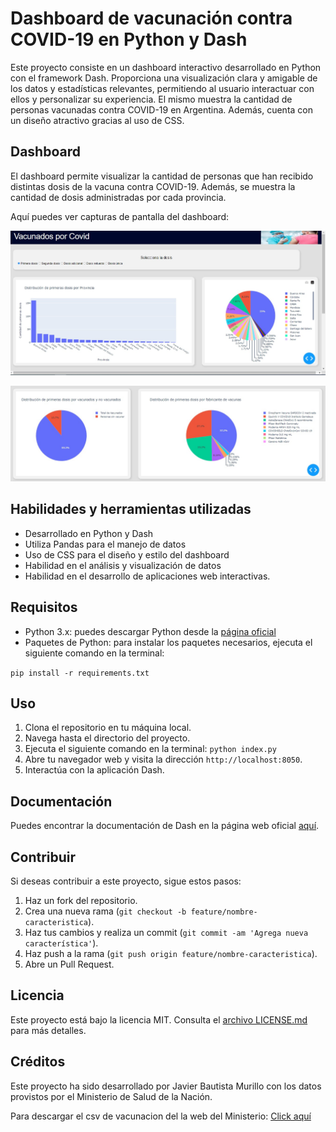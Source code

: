 # Dashboard de vacunación contra COVID-19 en Python y Dash

Este proyecto consiste en un dashboard interactivo desarrollado en Python con el framework Dash. Proporciona una visualización clara y amigable de los datos y estadísticas relevantes, permitiendo al usuario interactuar con ellos y personalizar su experiencia. El mismo muestra la cantidad de personas vacunadas contra COVID-19 en Argentina. Además, cuenta con un diseño atractivo gracias al uso de CSS.

## Dashboard

El dashboard permite visualizar la cantidad de personas que han recibido distintas dosis de la vacuna contra COVID-19. Además, se muestra la cantidad de dosis administradas por cada provincia.

Aquí puedes ver capturas de pantalla del dashboard:

![Captura de pantalla del dashboard](./pictures/captura_dashboard.jpg)

![Captura de pantalla del dashboard](./pictures/captura_dashboard2.jpg)

## Habilidades y herramientas utilizadas

* Desarrollado en Python y Dash
* Utiliza Pandas para el manejo de datos
* Uso de CSS para el diseño y estilo del dashboard
* Habilidad en el análisis y visualización de datos
* Habilidad en el desarrollo de aplicaciones web interactivas.

## Requisitos

- Python 3.x: puedes descargar Python desde la [página oficial](https://www.python.org/downloads/)
- Paquetes de Python: para instalar los paquetes necesarios, ejecuta el siguiente comando en la terminal:

`pip install -r requirements.txt`

## Uso

1. Clona el repositorio en tu máquina local.
2. Navega hasta el directorio del proyecto.
3. Ejecuta el siguiente comando en la terminal: `python index.py`
4. Abre tu navegador web y visita la dirección `http://localhost:8050`.
5. Interactúa con la aplicación Dash.

## Documentación

Puedes encontrar la documentación de Dash en la página web oficial [aquí](https://dash.plotly.com/).

## Contribuir

Si deseas contribuir a este proyecto, sigue estos pasos:

1. Haz un fork del repositorio.
2. Crea una nueva rama (`git checkout -b feature/nombre-caracteristica`).
3. Haz tus cambios y realiza un commit (`git commit -am 'Agrega nueva característica'`).
4. Haz push a la rama (`git push origin feature/nombre-caracteristica`).
5. Abre un Pull Request.

## Licencia

Este proyecto está bajo la licencia MIT. Consulta el [archivo LICENSE.md](./LICENSE.md) para más detalles.

## Créditos
Este proyecto ha sido desarrollado por Javier Bautista Murillo con los datos provistos por el Ministerio de Salud de la Nación.

Para descargar el csv de vacunacion del la web del Ministerio: [Click aquí](http://datos.salud.gob.ar/dataset/vacunas-contra-covid-19-dosis-aplicadas-en-la-republica-argentina)


